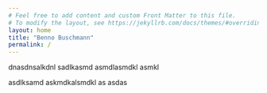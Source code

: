 ```yaml
---
# Feel free to add content and custom Front Matter to this file.
# To modify the layout, see https://jekyllrb.com/docs/themes/#overriding-theme-defaults
layout: home
title: "Benno Buschmann"
permalink: /
---
```

dnasdnsalkdnl sadlkasmd asmdlasmdkl asmkl


asdlksamd askmdkalsmdkl as asdas



